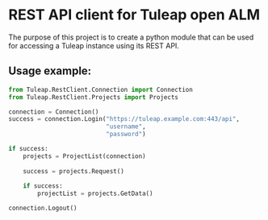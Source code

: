 # REST API client for Tuleap open ALM

The purpose of this project is to create a python module that can be used for accessing a Tuleap
instance using its REST API.

## Usage example:
```python
from Tuleap.RestClient.Connection import Connection
from Tuleap.RestClient.Projects import Projects

connection = Connection()
success = connection.Login("https://tuleap.example.com:443/api",
                           "username",
                           "password") 

if success:
    projects = ProjectList(connection)
    
    success = projects.Request()
    
    if success:
        projectList = projects.GetData()

connection.Logout()
```